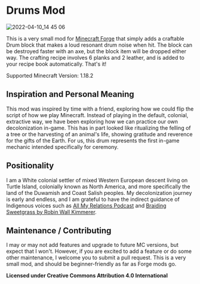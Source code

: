 # Drums Mod

![2022-04-10_14 45 06](https://user-images.githubusercontent.com/11550396/162641324-a07c0977-af02-47b0-803b-c6bc01aee852.png)


This is a very small mod for [Minecraft Forge](https://github.com/MinecraftForge/MinecraftForge) that simply adds a craftable Drum block that makes a loud resonant drum noise when hit.
The block can be destroyed faster with an axe, but the block item will be dropped either way. The crafting recipe involves 6 planks and 2 leather, and is added to your recipe book automatically. That's it!

Supported Minecraft Version: 1.18.2

## Inspiration and Personal Meaning
This mod was inspired by time with a friend, exploring how we could flip the script of how we play Minecraft. Instead of playing in the default, colonial, extractive way, we have been exploring how we can practice our own decolonization in-game. This has in part looked like ritualizing the felling of a tree or the harvesting of an animal's life, showing gratitude and reverence for the gifts of the Earth. For us, this drum represents the first in-game mechanic intended specifically for ceremony.

## Positionality
I am a White colonial settler of mixed Western European descent living on Turtle Island, colonially known as North America, and more specifically the land of the Duwamish and Coast Salish peoples. My decolonization journey is early and endless, and I am grateful to have the indirect guidance of Indigenous voices such as [All My Relations Podcast](https://www.allmyrelationspodcast.com/) and [Braiding Sweetgrass by Robin Wall Kimmerer](https://www.robinwallkimmerer.com/books).

## Maintenance / Contributing
I may or may not add features and upgrade to future MC versions, but expect that I won't. However, if you are excited to add a feature or do some other maintenance, I welcome you to submit a pull request. This is a very small mod, and should be beginner-friendly as far as Forge mods go.

**Licensed under Creative Commons Attribution 4.0 International**
